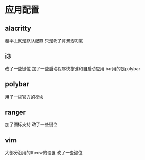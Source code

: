 # 应用配置
## alacritty
基本上就是默认配置 只是改了背景透明度

## i3
改了一些键位 加了一些启动程序快捷键和自启动应用 bar用的是polybar 
## polybar
用了一些官方的模块 
## ranger
加了图标支持 改了一些键位 
## vim
大部分沿用的thecw的设置 改了一些键位


